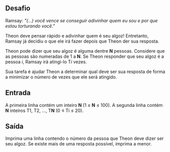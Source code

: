 ## Desafio

Ramsay: *"(...) você vence se conseguir adivinhar quem eu sou e por que estou torturando você."*

Theon deve pensar rápido e adivinhar quem é seu algoz! Entretanto, Ramsay já decidiu o que ele irá fazer depois que Theon der sua resposta.

Theon pode dizer que seu algoz é alguma dentre **N** pessoas. Considere que as pessoas são numeradas de 1 a **N**. Se Theon responder que seu algoz é a pessoa *i*, Ramsay irá atingi-lo T*i* vezes.

Sua tarefa é ajudar Theon a determinar qual deve ser sua resposta de forma a minimizar o número de vezes que ele será atingido.

## Entrada

A primeira linha contém um inteiro **N** (1 ≤ **N** ≤ 100). A segunda linha contém **N** inteiros T1, T2, ..., T**N** (0 ≤ Ti ≤ 20).

## Saída

Imprima uma linha contendo o número da pessoa que Theon deve dizer ser seu algoz. Se existe mais de uma resposta possível, imprima a menor.